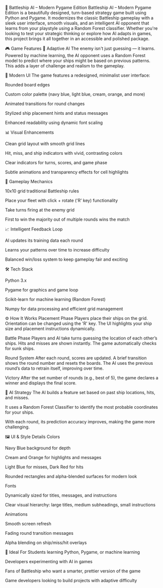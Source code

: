 🔱 Battleship AI – Modern Pygame Edition
Battleship AI – Modern Pygame Edition is a beautifully designed, turn-based strategy game built using Python and Pygame. It modernizes the classic Battleship gameplay with a sleek user interface, smooth visuals, and an intelligent AI opponent that learns from your playstyle using a Random Forest classifier. Whether you're looking to test your strategic thinking or explore how AI adapts in games, this project brings it all together in an accessible and polished package.

🎮 Game Features
🧠 Adaptive AI
The enemy isn't just guessing — it learns. Powered by machine learning, the AI opponent uses a Random Forest model to predict where your ships might be based on previous patterns. This adds a layer of challenge and realism to the gameplay.

🎨 Modern UI
The game features a redesigned, minimalist user interface:

Rounded board edges

Custom color palette (navy blue, light blue, cream, orange, and more)

Animated transitions for round changes

Stylized ship placement hints and status messages

Enhanced readability using dynamic font scaling

📊 Visual Enhancements

Clean grid layout with smooth grid lines

Hit, miss, and ship indicators with vivid, contrasting colors

Clear indicators for turns, scores, and game phase

Subtle animations and transparency effects for cell highlights

🎯 Gameplay Mechanics

10x10 grid traditional Battleship rules

Place your fleet with click + rotate ('R' key) functionality

Take turns firing at the enemy grid

First to win the majority out of multiple rounds wins the match

📈 Intelligent Feedback Loop

AI updates its training data each round

Learns your patterns over time to increase difficulty

Balanced win/loss system to keep gameplay fair and exciting

🛠️ Tech Stack

Python 3.x

Pygame for graphics and game loop

Scikit-learn for machine learning (Random Forest)

Numpy for data processing and efficient grid management

⚙️ How It Works
Placement Phase
Players place their ships on the grid. Orientation can be changed using the 'R' key. The UI highlights your ship size and placement instructions dynamically.

Battle Phase
Players and AI take turns guessing the location of each other’s ships. Hits and misses are shown instantly. The game automatically checks for sunk ships.

Round System
After each round, scores are updated. A brief transition shows the round number and resets the boards. The AI uses the previous round’s data to retrain itself, improving over time.

Victory
After the set number of rounds (e.g., best of 5), the game declares a winner and displays the final score.

🧪 AI Strategy
The AI builds a feature set based on past ship locations, hits, and misses.

It uses a Random Forest Classifier to identify the most probable coordinates for your ships.

With each round, its prediction accuracy improves, making the game more challenging.

🖼️ UI & Style Details
Colors

Navy Blue background for depth

Cream and Orange for highlights and messages

Light Blue for misses, Dark Red for hits

Rounded rectangles and alpha-blended surfaces for modern look

Fonts

Dynamically sized for titles, messages, and instructions

Clear visual hierarchy: large titles, medium subheadings, small instructions

Animations

Smooth screen refresh

Fading round transition messages

Alpha blending on ship/miss/hit overlays

🚀 Ideal For
Students learning Python, Pygame, or machine learning

Developers experimenting with AI in games

Fans of Battleship who want a smarter, prettier version of the game

Game developers looking to build projects with adaptive difficulty
